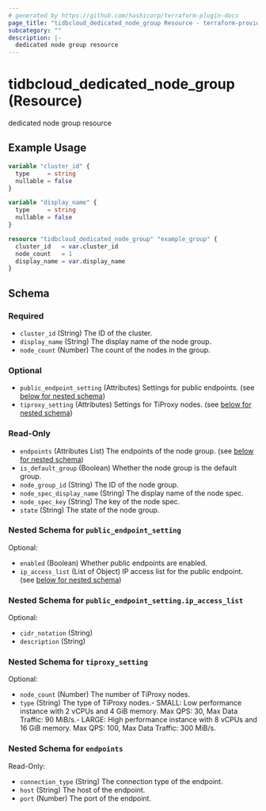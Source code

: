 ```yaml
---
# generated by https://github.com/hashicorp/terraform-plugin-docs
page_title: "tidbcloud_dedicated_node_group Resource - terraform-provider-tidbcloud"
subcategory: ""
description: |-
  dedicated node group resource
---
```


# tidbcloud_dedicated_node_group (Resource)

dedicated node group resource

## Example Usage

```terraform
variable "cluster_id" {
  type     = string
  nullable = false
}

variable "display_name" {
  type     = string
  nullable = false
}

resource "tidbcloud_dedicated_node_group" "example_group" {
  cluster_id   = var.cluster_id
  node_count   = 1
  display_name = var.display_name
}
```

<!-- schema generated by tfplugindocs -->
## Schema

### Required

- `cluster_id` (String) The ID of the cluster.
- `display_name` (String) The display name of the node group.
- `node_count` (Number) The count of the nodes in the group.

### Optional

- `public_endpoint_setting` (Attributes) Settings for public endpoints. (see [below for nested schema](#nestedatt--public_endpoint_setting))
- `tiproxy_setting` (Attributes) Settings for TiProxy nodes. (see [below for nested schema](#nestedatt--tiproxy_setting))

### Read-Only

- `endpoints` (Attributes List) The endpoints of the node group. (see [below for nested schema](#nestedatt--endpoints))
- `is_default_group` (Boolean) Whether the node group is the default group.
- `node_group_id` (String) The ID of the node group.
- `node_spec_display_name` (String) The display name of the node spec.
- `node_spec_key` (String) The key of the node spec.
- `state` (String) The state of the node group.

<a id="nestedatt--public_endpoint_setting"></a>
### Nested Schema for `public_endpoint_setting`

Optional:

- `enabled` (Boolean) Whether public endpoints are enabled.
- `ip_access_list` (List of Object) IP access list for the public endpoint. (see [below for nested schema](#nestedatt--public_endpoint_setting--ip_access_list))

<a id="nestedatt--public_endpoint_setting--ip_access_list"></a>
### Nested Schema for `public_endpoint_setting.ip_access_list`

Optional:

- `cidr_notation` (String)
- `description` (String)



<a id="nestedatt--tiproxy_setting"></a>
### Nested Schema for `tiproxy_setting`

Optional:

- `node_count` (Number) The number of TiProxy nodes.
- `type` (String) The type of TiProxy nodes.- SMALL: Low performance instance with 2 vCPUs and 4 GiB memory. Max QPS: 30, Max Data Traffic: 90 MiB/s.- LARGE: High performance instance with 8 vCPUs and 16 GiB memory. Max QPS: 100, Max Data Traffic: 300 MiB/s.


<a id="nestedatt--endpoints"></a>
### Nested Schema for `endpoints`

Read-Only:

- `connection_type` (String) The connection type of the endpoint.
- `host` (String) The host of the endpoint.
- `port` (Number) The port of the endpoint.
